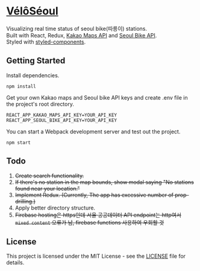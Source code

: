 # [VélôSéoul](https://veloseoul-604e9.firebaseapp.com/)

Visualizing real time status of seoul bike(따릉이) stations.\
Built with React, Redux, [Kakao Maps API](http://apis.map.kakao.com) and [Seoul Bike API](http://data.seoul.go.kr/dataList/OA-15493/A/1/datasetView.do).\
Styled with [styled-components](https://styled-components.com/).

## Getting Started

Install dependencies.

```
npm install
```

Get your own Kakao maps and Seoul bike API keys and create .env file in the project's root directory.

```
REACT_APP_KAKAO_MAPS_API_KEY=YOUR_API_KEY
REACT_APP_SEOUL_BIKE_API_KEY=YOUR_API_KEY
```

You can start a Webpack development server and test out the project.

```
npm start
```

## Todo

1. ~~Create search functionality.~~
2. ~~If there's no station in the map bounds, show modal saying "No stations found near your location."~~
3. ~~Implement Redux. (Currently, The app has excessive number of prop-drilling.)~~
4. Apply better directory structure.
5. ~~Firebase hosting은 https인데 서울 공공데이터 API endpoint는 http여서 `mixed content` 오류가 남, firebase functions 사용하여 우회할 것~~

## License

This project is licensed under the MIT License - see the [LICENSE](LICENSE) file for details.
